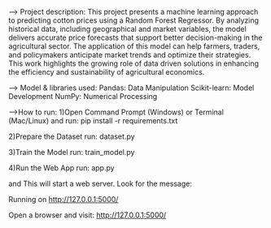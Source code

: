 --> Project description:
This project presents a machine learning approach to 
predicting cotton prices using a Random Forest Regressor. By 
analyzing historical data, including geographical and market 
variables, the model delivers accurate price forecasts that 
support better decision-making in the agricultural sector. The 
application of this model can help farmers, traders, and 
policymakers anticipate market trends and optimize their 
strategies. This work highlights the growing role of data
driven solutions in enhancing the efficiency and sustainability 
of agricultural economics. 


--> Model & libraries used:
  Pandas: Data Manipulation
  Scikit-learn: Model Development
  NumPy: Numerical Processing


-->How to run:
1)Open Command Prompt (Windows) or Terminal (Mac/Linux) and run:
pip install -r requirements.txt

2)Prepare the Dataset
run:
dataset.py

3)Train the Model
run:
train_model.py

4)Run the Web App
run:
app.py

and
This will start a web server.
Look for the message:

Running on http://127.0.0.1:5000/

Open a browser and visit: http://127.0.0.1:5000/
